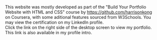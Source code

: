 This website was mostly developed as part of the "Build Your Portfolio Website with HTML and CSS" course by https://github.com/harrisonkong on Coursera, with some aditional features sourced from W3Schools. You may view the certification on my LinkedIn profile.\
Click the link on the right side of the desktop screen to view my portfolio. This link is also available in my profile intro.
